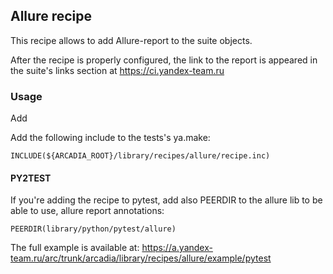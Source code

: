 ## Allure recipe
This recipe allows to add Allure-report to the suite objects. 

After the recipe is properly configured, the link to the report is appeared in the suite's links section at https://ci.yandex-team.ru

### Usage
Add 

Add the following include to the tests's ya.make:

    INCLUDE(${ARCADIA_ROOT}/library/recipes/allure/recipe.inc)
 

#### PY2TEST
If you're adding the recipe to pytest, add also PEERDIR to the allure lib to be able to use, allure report annotations:

    PEERDIR(library/python/pytest/allure)
    
The full example is available at: https://a.yandex-team.ru/arc/trunk/arcadia/library/recipes/allure/example/pytest
